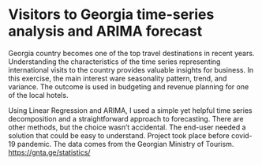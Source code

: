 # Visitors to Georgia time-series analysis and ARIMA forecast

Georgia country becomes one of the top travel destinations in recent years. Understanding the characteristics of the time series representing international visits to the country provides valuable insights for business. In this exercise, the main interest ware seasonality pattern, trend, and variance. The outcome is used in budgeting and revenue planning for one of the local hotels. 

Using Linear Regression and ARIMA, I used a simple yet helpful time series decomposition and a straightforward approach to forecasting. There are other methods, but the choice wasn’t accidental. The end-user needed a solution that could be easy to understand. 
Project took place before covid-19 pandemic. The data comes from the Georgian Ministry of Tourism. https://gnta.ge/statistics/
